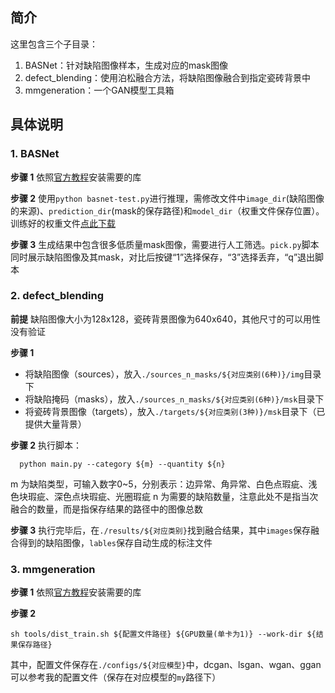 ## 简介
这里包含三个子目录：
1. BASNet：针对缺陷图像样本，生成对应的mask图像
2. defect_blending：使用泊松融合方法，将缺陷图像融合到指定瓷砖背景中
3. mmgeneration：一个GAN模型工具箱
## 具体说明
### 1. BASNet
**步骤 1**
依照[官方教程](https://github.com/xuebinqin/BASNet)安装需要的库

**步骤 2**
使用`python basnet-test.py`进行推理，需修改文件中`image_dir`(缺陷图像的来源)、`prediction_dir`(mask的保存路径)和`model_dir`（权重文件保存位置）。
训练好的权重文件[点此下载](https://pan.quark.cn/s/be4838a52dbc)

**步骤 3**
生成结果中包含很多低质量mask图像，需要进行人工筛选。`pick.py`脚本同时展示缺陷图像及其mask，对比后按键“1”选择保存，“3”选择丢弃，“q”退出脚本
### 2. defect_blending
**前提**
缺陷图像大小为128x128，瓷砖背景图像为640x640，其他尺寸的可以用性没有验证

**步骤 1**
- 将缺陷图像（sources），放入`./sources_n_masks/${对应类别(6种)}/img`目录下
- 将缺陷掩码（masks），放入`./sources_n_masks/${对应类别(6种)}/msk`目录下
- 将瓷砖背景图像（targets），放入`./targets/${对应类别(3种)}/msk`目录下（已提供大量背景）

**步骤 2**
执行脚本：
```shell
  python main.py --category ${m} --quantity ${n}
```
m 为缺陷类型，可输入数字0~5，分别表示：边异常、角异常、白色点瑕疵、浅色块瑕疵、深色点块瑕疵、光圈瑕疵
n 为需要的缺陷数量，注意此处不是指当次融合的数量，而是指保存结果的路径中的图像总数

**步骤 3**
执行完毕后，在`./results/${对应类别}`找到融合结果，其中`images`保存融合得到的缺陷图像，`lables`保存自动生成的标注文件

### 3. mmgeneration
**步骤 1**
依照[官方教程](https://github.com/open-mmlab/mmgeneration)安装需要的库

**步骤 2**
```shell
sh tools/dist_train.sh ${配置文件路径} ${GPU数量(单卡为1)} --work-dir ${结果保存路径}
```
其中，配置文件保存在`./configs/${对应模型}`中，dcgan、lsgan、wgan、ggan可以参考我的配置文件（保存在对应模型的`my`路径下）